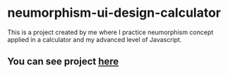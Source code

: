# neumorphism-ui-design-calculator
This is a project created by me where I practice neumorphism concept applied in a calculator and my advanced level of Javascript.

## You can see project  [here](https://felix72396.github.io/neumorphism-ui-design-calculator/)
